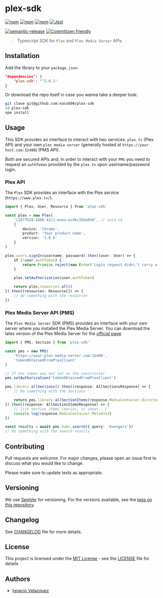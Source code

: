 # plex-sdk

[![npm](https://img.shields.io/npm/v/plex-sdk?color=red&logo=npm&style=for-the-badge)](https://www.npmjs.com/package/plex-sdk)
[![npm](https://img.shields.io/npm/dm/plex-sdk?color=blue&logo=npm&style=for-the-badge)](https://www.npmjs.com/package/plex-sdk)
[![npm](https://img.shields.io/bundlephobia/min/plex-sdk?logo=npm&style=for-the-badge)]((https://www.npmjs.com/package/plex-sdk))
[![Jest](https://img.shields.io/github/actions/workflow/status/nass600/plex-sdk/test.yml?label=tests&logo=jest&style=for-the-badge)](https://github.com/nass600/plex-sdk/actions/workflows/test.yml)

[![semantic-release](https://img.shields.io/badge/%20%20%F0%9F%93%A6%F0%9F%9A%80-semantic--release-e10079.svg?style=for-the-badge)](https://github.com/semantic-release/semantic-relesase)
[![Commitizen friendly](https://img.shields.io/badge/commitizen-friendly-brightgreen.svg?style=for-the-badge\&logo=github)](http://commitizen.github.io/cz-cli/)

> Typescript SDK for `Plex` and `Plex Media Server` APIs

## Installation

Add the library to your `package.json`:

```json
"dependencies": {
    "plex-sdk": "^2.0.1"
}
```

Or download the repo itself in case you wanna take a deeper look:

```bash
git clone git@github.com:nass600/plex-sdk
cd plex-sdk
npm install
```

## Usage

This SDK provides an interface to interact with two services: `plex.tv` (Plex API) and your own `plex media server`
(generally hosted at `https://your-host.com:32400`) (PMS API).

Both are secured APIs and, in order to interact with your `PMS` you need to request an `authToken` provided by the
`plex.tv` upon username/password login.

### Plex API

The `Plex` SDK provides an interface with the Plex service (`https://www.plex.tv/`).

```typescript
import { Plex, User, Resource } from 'plex-sdk'

const plex = new Plex(
    'c2877b28-1806-42c1-eeea-ac4bc2b9a93d', // uuid.v4
    {
        device: 'Chrome',
        product: 'Your product name',
        version: '1.0.0'
    }
)

plex.users.signIn(username, password).then((user: User) => {
    if (!user.authToken) {
        return Promise.reject(new Error('Login request didn\'t carry a valid token'))
    }

    plex.setAuthorization(user.authToken)

    return plex.resources.all()
}).then((resources: Resource[]) => {
    // do something with the resources
})
```

### Plex Media Server API (PMS)

The `Plex Media Server` SDK (PMS) provides an interface with your own server where you installed the Plex Media Server.
You can download the lates version of the Plex Media Server for the [official page](https://www.plex.tv/media-server-downloads/)

```typescript
import { PMS, Section } from 'plex-sdk'

const pms = new PMS(
    'https://your-plex-media-server.com:32400',
    'tokenObtainedFromPlexClient'
)

// If the token was not set in the constructor
pms.setAuthorization('tokenObtainedFromPlexClient')

pms.library.allSections().then((response: AllSectionsResponse) => {
    // Do something with the Sections

    return pms.library.allSectionItems(response.MediaContainer.Directory[0].key)
}).then((response: AllSectionItemsResponse) => {
    // list section items (movies, tv shows...)
    console.log(response.MediaContainer.Metadata)
})

const results = await pms.hubs.search({ query: 'Avengers'})
// Do something with the search results
```

## Contributing

Pull requests are welcome. For major changes, please open an issue first to discuss what you would like to change.

Please make sure to update tests as appropriate.

## Versioning

We use [SemVer](http://semver.org/) for versioning. For the versions available, see the [tags on this repository](https://github.com/nass600/plex-sdk/tags).

## Changelog

See [CHANGELOG](CHANGELOG.md) file for more details.

## License

This project is licensed under the [MIT License](https://opensource.org/licenses/MIT) - see the [LICENSE](LICENSE.md) file for details

## Authors

-   [Ignacio Velazquez](https://ignaciovelazquez.es)
